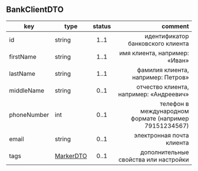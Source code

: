 ## BankClientDTO

key | type | status | comment
--- | ---- | :----: | ---:
id | string | 1..1 | идентификатор банковского клиента
firstName | string | 1..1 | имя клиента, например: «Иван»
lastName | string | 1..1 | фамилия клиента, например: Петров»
middleName | string | 0..1 | отчество клиента, например: «Андреевич»
phoneNumber | int | 0..1 | телефон в международном формате (например 79151234567)
email | string | 0..1 | электронная почта клиента
tags | [MarkerDTO](#markerdto) | 0..1 | дополнительные свойства или настройки
